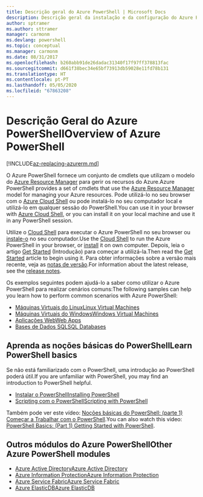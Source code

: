 ```yaml
---
title: Descrição geral do Azure PowerShell | Microsoft Docs
description: Descrição geral da instalação e da configuração do Azure PowerShell.
author: sptramer
ms.author: sttramer
manager: carmonm
ms.devlang: powershell
ms.topic: conceptual
ms.manager: carmonm
ms.date: 08/31/2017
ms.openlocfilehash: b260abb91de26dadac31340f17f97ff378813fac
ms.sourcegitcommit: d661f38bec34e65bf73913db59028e11fd78b131
ms.translationtype: HT
ms.contentlocale: pt-PT
ms.lasthandoff: 05/05/2020
ms.locfileid: "67863208"
---
```

# <a name="overview-of-azure-powershell"></a><span data-ttu-id="2bd80-103">Descrição Geral do Azure PowerShell</span><span class="sxs-lookup"><span data-stu-id="2bd80-103">Overview of Azure PowerShell</span></span>

[!INCLUDE[az-replacing-azurerm.md](../includes/az-replacing-azurerm.md)]

<span data-ttu-id="2bd80-104">O Azure PowerShell fornece um conjunto de cmdlets que utilizam o modelo do [Azure Resource Manager](/azure/azure-resource-manager/resource-group-overview) para gerir os recursos do Azure.</span><span class="sxs-lookup"><span data-stu-id="2bd80-104">Azure PowerShell provides a set of cmdlets that use the [Azure Resource Manager](/azure/azure-resource-manager/resource-group-overview) model for managing your Azure resources.</span></span> <span data-ttu-id="2bd80-105">Pode utilizá-lo no seu browser com o [Azure Cloud Shell](/azure/cloud-shell/overview) ou pode instalá-lo no seu computador local e utilizá-lo em qualquer sessão do PowerShell.</span><span class="sxs-lookup"><span data-stu-id="2bd80-105">You can use it in your browser with [Azure Cloud Shell](/azure/cloud-shell/overview), or you can install it on your local machine and use it in any PowerShell session.</span></span>

<span data-ttu-id="2bd80-106">Utilize o [Cloud Shell](/azure/cloud-shell/overview) para executar o Azure PowerShell no seu browser ou [instale-o](install-azurerm-ps.md) no seu computador.</span><span class="sxs-lookup"><span data-stu-id="2bd80-106">Use the [Cloud Shell](/azure/cloud-shell/overview) to run the Azure PowerShell in your browser, or [install](install-azurerm-ps.md) it on own computer.</span></span> <span data-ttu-id="2bd80-107">Depois, leia o artigo [Get Started](get-started-azureps.md) (Introdução) para começar a utilizá-la.</span><span class="sxs-lookup"><span data-stu-id="2bd80-107">Then read the [Get Started](get-started-azureps.md) article to begin using it.</span></span> <span data-ttu-id="2bd80-108">Para obter informações sobre a versão mais recente, veja as [notas de versão](release-notes-azureps.md).</span><span class="sxs-lookup"><span data-stu-id="2bd80-108">For information about the latest release, see the [release notes](release-notes-azureps.md).</span></span>

<span data-ttu-id="2bd80-109">Os exemplos seguintes podem ajudá-lo a saber como utilizar o Azure PowerShell para realizar cenários comuns:</span><span class="sxs-lookup"><span data-stu-id="2bd80-109">The following samples can help you learn how to perform common scenarios with Azure PowerShell:</span></span>

* [<span data-ttu-id="2bd80-110">Máquinas Virtuais do Linux</span><span class="sxs-lookup"><span data-stu-id="2bd80-110">Linux Virtual Machines</span></span>](/azure/virtual-machines/virtual-machines-linux-powershell-samples?toc=/powershell/azure/toc.json)
* [<span data-ttu-id="2bd80-111">Máquinas Virtuais do Windows</span><span class="sxs-lookup"><span data-stu-id="2bd80-111">Windows Virtual Machines</span></span>](/azure/virtual-machines/virtual-machines-windows-powershell-samples?toc=/powershell/azure/toc.json)
* [<span data-ttu-id="2bd80-112">Aplicações Web</span><span class="sxs-lookup"><span data-stu-id="2bd80-112">Web Apps</span></span>](/azure/app-service-web/app-service-powershell-samples?toc=/powershell/azure/toc.json)
* [<span data-ttu-id="2bd80-113">Bases de Dados SQL</span><span class="sxs-lookup"><span data-stu-id="2bd80-113">SQL Databases</span></span>](/azure/sql-database/sql-database-powershell-samples?toc=/powershell/azure/toc.json)

## <a name="learn-powershell-basics"></a><span data-ttu-id="2bd80-114">Aprenda as noções básicas do PowerShell</span><span class="sxs-lookup"><span data-stu-id="2bd80-114">Learn PowerShell basics</span></span>

<span data-ttu-id="2bd80-115">Se não está familiarizado com o PowerShell, uma introdução ao PowerShell poderá útil.</span><span class="sxs-lookup"><span data-stu-id="2bd80-115">If you are unfamiliar with PowerShell, you may find an introduction to PowerShell helpful.</span></span>

* [<span data-ttu-id="2bd80-116">Instalar o PowerShell</span><span class="sxs-lookup"><span data-stu-id="2bd80-116">Installing PowerShell</span></span>](/powershell/scripting/installing-windows-powershell)
* [<span data-ttu-id="2bd80-117">Scripting com o PowerShell</span><span class="sxs-lookup"><span data-stu-id="2bd80-117">Scripting with PowerShell</span></span>](/powershell/scripting/scripting-with-windows-powershell)

<span data-ttu-id="2bd80-118">Também pode ver este vídeo: [Noções básicas do PowerShell: (parte 1) Começar a Trabalhar com o PowerShell](https://channel9.msdn.com/Blogs/Taste-of-Premier/PowerShellBasicsPart1).</span><span class="sxs-lookup"><span data-stu-id="2bd80-118">You can also watch this video: [PowerShell Basics: (Part 1) Getting Started with PowerShell](https://channel9.msdn.com/Blogs/Taste-of-Premier/PowerShellBasicsPart1).</span></span>

## <a name="other-azure-powershell-modules"></a><span data-ttu-id="2bd80-119">Outros módulos do Azure PowerShell</span><span class="sxs-lookup"><span data-stu-id="2bd80-119">Other Azure PowerShell modules</span></span>

* [<span data-ttu-id="2bd80-120">Azure Active Directory</span><span class="sxs-lookup"><span data-stu-id="2bd80-120">Azure Active Directory</span></span>](/powershell/azure/active-directory/)
* [<span data-ttu-id="2bd80-121">Azure Information Protection</span><span class="sxs-lookup"><span data-stu-id="2bd80-121">Azure Information Protection</span></span>](/powershell/azure/aip/)
* [<span data-ttu-id="2bd80-122">Azure Service Fabric</span><span class="sxs-lookup"><span data-stu-id="2bd80-122">Azure Service Fabric</span></span>](/powershell/azure/service-fabric/)
* [<span data-ttu-id="2bd80-123">Azure ElasticDB</span><span class="sxs-lookup"><span data-stu-id="2bd80-123">Azure ElasticDB</span></span>](/powershell/azure/elasticdbjobs/)
